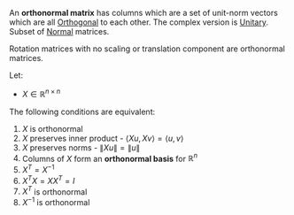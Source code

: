 An **orthonormal matrix** has columns which are a set of unit-norm vectors which are all [Orthogonal](Fundamental%20Concepts/Linear%20Algebra/Orthogonal.md) to each other.
The complex version is [Unitary](Fundamental%20Concepts/Linear%20Algebra/Unitary.md).
Subset of [Normal](Fundamental%20Concepts/Linear%20Algebra/Normal.md) matrices.

Rotation matrices with no scaling or translation component are orthonormal matrices.

Let:
- $X\in \mathbb{R}^{n\times n}$

The following conditions are equivalent:
1. $X$ is orthonormal
2. $X$ preserves inner product - $\left<Xu,Xv\right>=\left<u,v\right>$
3. $X$ preserves norms - $\lVert Xu \rVert = \lVert u \rVert$
4. Columns of $X$ form an **orthonormal basis** for $\mathbb{R}^n$
5. $X^T=X^{-1}$
6. $X^TX=XX^T=I$
7. $X^T$ is orthonormal
8. $X^{-1}$ is orthonormal

